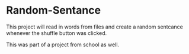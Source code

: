 # Random-Sentance

This project will read in words from files and create a random sentcance whenever the shuffle button was clicked.

This was part of a project from school as well.
